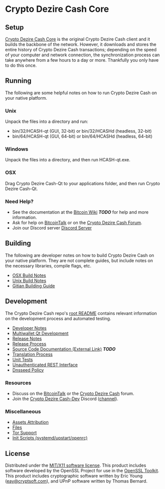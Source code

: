 Crypto Dezire Cash Core
=====================

Setup
---------------------
[Crypto Dezire Cash Core](http://HCASH.com/wallet) is the original Crypto Dezire Cash client and it builds the backbone of the network. However, it downloads and stores the entire history of Crypto Dezire Cash transactions; depending on the speed of your computer and network connection, the synchronization process can take anywhere from a few hours to a day or more. Thankfully you only have to do this once.

Running
---------------------
The following are some helpful notes on how to run Crypto Dezire Cash on your native platform.

### Unix

Unpack the files into a directory and run:

- bin/32/HCASH-qt (GUI, 32-bit) or bin/32/HCASHd (headless, 32-bit)
- bin/64/HCASH-qt (GUI, 64-bit) or bin/64/HCASHd (headless, 64-bit)

### Windows

Unpack the files into a directory, and then run HCASH-qt.exe.

### OSX

Drag Crypto Dezire Cash-Qt to your applications folder, and then run Crypto Dezire Cash-Qt.

### Need Help?

* See the documentation at the [Bitcoin Wiki](https://en.bitcoin.it/wiki/Main_Page) ***TODO***
for help and more information.
* Ask for help on [BitcoinTalk](https://bitcointalk.org/index.php?topic=1911583.0) or on the [Crypto Dezire Cash Forum](http://forum.HCASH.com/).
* Join our Discord server [Discord Server](https://discord.gg/tkcXS34/)

Building
---------------------
The following are developer notes on how to build Crypto Dezire Cash on your native platform. They are not complete guides, but include notes on the necessary libraries, compile flags, etc.

- [OSX Build Notes](build-osx.md)
- [Unix Build Notes](build-unix.md)
- [Gitian Building Guide](gitian-building.md)

Development
---------------------
The Crypto Dezire Cash repo's [root README](https://github.com/HCASH/HCASH/blob/master/README.md) contains relevant information on the development process and automated testing.

- [Developer Notes](developer-notes.md)
- [Multiwallet Qt Development](multiwallet-qt.md)
- [Release Notes](release-notes.md)
- [Release Process](release-process.md)
- [Source Code Documentation (External Link)](https://dev.visucore.com/bitcoin/doxygen/) ***TODO***
- [Translation Process](translation_process.md)
- [Unit Tests](unit-tests.md)
- [Unauthenticated REST Interface](REST-interface.md)
- [Dnsseed Policy](dnsseed-policy.md)

### Resources

* Discuss on the [BitcoinTalk](https://bitcointalk.org/index.php?topic=1911583.0) or the [Crypto Dezire Cash](http://forum.HCASH.com/) forum.
* Join the [Crypto Dezire Cash-Dev](https://dev.HCASH.com/) Discord ([channel](https://discord.gg/tkcXS34/)).

### Miscellaneous
- [Assets Attribution](assets-attribution.md)
- [Files](files.md)
- [Tor Support](tor.md)
- [Init Scripts (systemd/upstart/openrc)](init.md)

License
---------------------
Distributed under the [MIT/X11 software license](http://www.opensource.org/licenses/mit-license.php).
This product includes software developed by the OpenSSL Project for use in the [OpenSSL Toolkit](https://www.openssl.org/). This product includes
cryptographic software written by Eric Young ([eay@cryptsoft.com](mailto:eay@cryptsoft.com)), and UPnP software written by Thomas Bernard.
